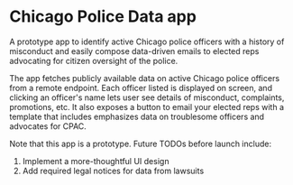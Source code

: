 # Chicago Police Data app

A prototype app to identify active Chicago police officers with a history of misconduct and easily compose data-driven emails to elected reps advocating for citizen oversight of the police.

The app fetches publicly available data on active Chicago police officers from a remote endpoint. Each officer listed is displayed on screen, and clicking an officer's name lets user see details of misconduct, complaints, promotions, etc. It also exposes a button to email your elected reps with a template that includes emphasizes data on troublesome officers and advocates for CPAC.

Note that this app is a prototype. Future TODOs before launch include:
1. Implement a more-thoughtful UI design
1. Add required legal notices for data from lawsuits
